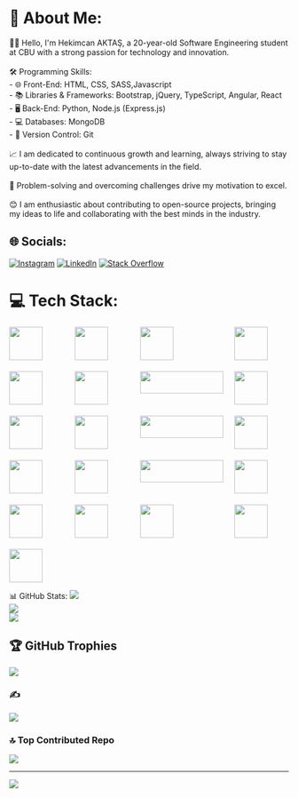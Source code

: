 # 💫 About Me:
👨‍💻 Hello, I'm Hekimcan AKTAŞ, a 20-year-old Software Engineering student at CBU with a strong passion for technology and innovation.<br><br>🛠 Programming Skills:<br>- 🌐 Front-End: HTML, CSS, SASS,Javascript<br>- 📚 Libraries & Frameworks: Bootstrap, jQuery, TypeScript, Angular, React<br>- 🖥️ Back-End: Python, Node.js (Express.js)<br>- 💻 Databases: MongoDB<br>- 💾 Version Control: Git<br><br>📈 I am dedicated to continuous growth and learning, always striving to stay up-to-date with the latest advancements in the field.<br><br>🎯 Problem-solving and overcoming challenges drive my motivation to excel.<br><br>😊 I am enthusiastic about contributing to open-source projects, bringing my ideas to life and collaborating with the best minds in the industry.


## 🌐 Socials:
[![Instagram](https://img.shields.io/badge/Instagram-%23E4405F.svg?logo=Instagram&logoColor=white)](https://instagram.com/hekimcan.aktas) [![LinkedIn](https://img.shields.io/badge/LinkedIn-%230077B5.svg?logo=linkedin&logoColor=white)](https://linkedin.com/in/hekimcan-aktas) [![Stack Overflow](https://img.shields.io/badge/-Stackoverflow-FE7A16?logo=stack-overflow&logoColor=white)](https://stackoverflow.com/users/22125722) 


# 💻 Tech Stack:
<div style="display: grid; grid-template-columns: repeat(4, 1fr); grid-gap: 20px;">
  <img src="https://cdn.jsdelivr.net/gh/devicons/devicon/icons/html5/html5-original.svg" width="60" height="60">
  <img src="https://cdn.jsdelivr.net/gh/devicons/devicon/icons/css3/css3-original.svg" width="60" height="60">
  <img src="https://cdn.jsdelivr.net/gh/devicons/devicon/icons/bootstrap/bootstrap-plain.svg" width="60" height="60">
  <img src="https://cdn.jsdelivr.net/gh/devicons/devicon/icons/sass/sass-original.svg" width="60" height="60">
  <img src="https://cdn.jsdelivr.net/gh/devicons/devicon/icons/javascript/javascript-original.svg" width="60" height="60">
  <img src="https://cdn.jsdelivr.net/gh/devicons/devicon/icons/jquery/jquery-original.svg" width="60" height="60">
  <img src="ttps://img.shields.io/badge/angular.js-%23E23237.svg?style=for-the-badge&logo=angularjs&logoColor=white" width="150" height="40">
  <img src="https://cdn.jsdelivr.net/gh/devicons/devicon/icons/angularjs/angularjs-original.svg" width="60" height="60">
  <img src="https://cdn.jsdelivr.net/gh/devicons/devicon/icons/typescript/typescript-original.svg" width="60" height="60">
  <img src="https://cdn.jsdelivr.net/gh/devicons/devicon/icons/react/react-original.svg" width="60" height="60">
  <img src="https://img.shields.io/badge/React_Router-CA4245?style=for-the-badge&logo=react-router&logoColor=white" width="150" height="40">
  <img src="https://cdn.jsdelivr.net/gh/devicons/devicon/icons/redux/redux-original.svg" width="60" height="60">
  <img src="https://cdn.jsdelivr.net/gh/devicons/devicon/icons/nextjs/nextjs-original.svg" width="60" height="60">
  <img src="https://cdn.jsdelivr.net/gh/devicons/devicon/icons/python/python-original.svg" width="60" height="60">
 <img src="https://img.shields.io/badge/django-%23092E20.svg?style=for-the-badge&logo=django&logoColor=white" width="150" height="40">
  <img src="https://cdn.jsdelivr.net/gh/devicons/devicon/icons/flask/flask-original.svg" width="60" height="60">
  <img src="https://cdn.jsdelivr.net/gh/devicons/devicon/icons/sqlite/sqlite-original.svg" width="60" height="60">
  <img src="https://cdn.jsdelivr.net/gh/devicons/devicon/icons/nodejs/nodejs-original.svg" width="60" height="60">
  <img src="https://cdn.jsdelivr.net/gh/devicons/devicon/icons/express/express-original.svg" width="60" height="60">
  <img src="https://cdn.jsdelivr.net/gh/devicons/devicon/icons/mongodb/mongodb-original.svg" width="60" height="60">
  <img src="https://cdn.jsdelivr.net/gh/devicons/devicon/icons/docker/docker-original.svg" width="60" height="60">
</div>













 📊 GitHub Stats:
![](https://github-readme-stats.vercel.app/api?username=hekimm&theme=dark&hide_border=false&include_all_commits=false&count_private=false)<br/>
![](https://github-readme-streak-stats.herokuapp.com/?user=hekimm&theme=dark&hide_border=false)<br/>
![](https://github-readme-stats.vercel.app/api/top-langs/?username=hekimm&theme=dark&hide_border=false&include_all_commits=false&count_private=false&layout=compact)

## 🏆 GitHub Trophies
![](https://github-profile-trophy.vercel.app/?username=hekimm&theme=tokyonight&no-frame=false&no-bg=true&margin-w=4)

### ✍️
![](https://quotes-github-readme.vercel.app/api?type=horizontal&theme=radical)

### 🔝 Top Contributed Repo
![](https://github-contributor-stats.vercel.app/api?username=hekimm&limit=5&theme=dark&combine_all_yearly_contributions=true)

---
[![](https://visitcount.itsvg.in/api?id=hekimm&icon=0&color=0)](https://visitcount.itsvg.in)

<!-- Proudly created with GPRM ( https://gprm.itsvg.in ) -->
